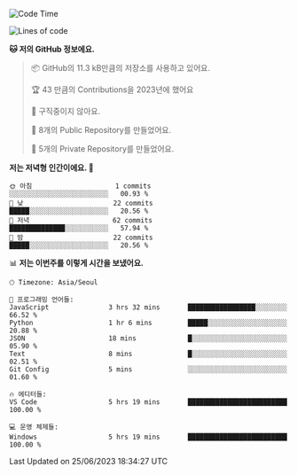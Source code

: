   <!--START_SECTION:waka-->
![Code Time](http://img.shields.io/badge/Code%20Time-94%20hrs%208%20mins-blue)

![Lines of code](https://img.shields.io/badge/%EC%A0%80%EB%8A%94%20%EC%97%AC%ED%83%9C%EA%B9%8C%EC%A7%80%20-44.8%20thousand%20%EC%A4%84%EC%9D%98%20%EC%BD%94%EB%93%9C%EB%A5%BC%20%EC%9E%91%EC%84%B1%ED%96%88%EC%96%B4%EC%9A%94.-blue)

**🐱 저의 GitHub 정보에요.** 

> 📦 GitHub의 11.3 kB만큼의 저장소를 사용하고 있어요. 
 > 
> 🏆 43 만큼의 Contributions을 2023년에 했어요
 > 
> 🚫 구직중이지 않아요.
 > 
> 📜 8개의 Public Repository를 만들었어요. 
 > 
> 🔑 5개의 Private Repository를 만들었어요. 
 > 
**저는 저녁형 인간이에요. 🦉** 

```text
🌞 아침                     1 commits           ░░░░░░░░░░░░░░░░░░░░░░░░░   00.93 % 
🌆 낮　                     22 commits          █████░░░░░░░░░░░░░░░░░░░░   20.56 % 
🌃 저녁                     62 commits          ██████████████░░░░░░░░░░░   57.94 % 
🌙 밤　                     22 commits          █████░░░░░░░░░░░░░░░░░░░░   20.56 % 
```


📊 **저는 이번주를 이렇게 시간을 보냈어요.** 

```text
🕑︎ Timezone: Asia/Seoul

💬 프로그래밍 언어들: 
JavaScript               3 hrs 32 mins       █████████████████░░░░░░░░   66.52 % 
Python                   1 hr 6 mins         █████░░░░░░░░░░░░░░░░░░░░   20.88 % 
JSON                     18 mins             █░░░░░░░░░░░░░░░░░░░░░░░░   05.90 % 
Text                     8 mins              █░░░░░░░░░░░░░░░░░░░░░░░░   02.51 % 
Git Config               5 mins              ░░░░░░░░░░░░░░░░░░░░░░░░░   01.60 % 

🔥 에디터들: 
VS Code                  5 hrs 19 mins       █████████████████████████   100.00 % 

💻 운영 체제들: 
Windows                  5 hrs 19 mins       █████████████████████████   100.00 % 
```


 Last Updated on 25/06/2023 18:34:27 UTC
<!--END_SECTION:waka-->
